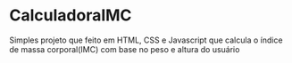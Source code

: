 # CalculadoraIMC
Simples projeto que feito em HTML, CSS e Javascript que calcula o índice de massa corporal(IMC) com base no peso e altura do usuário
